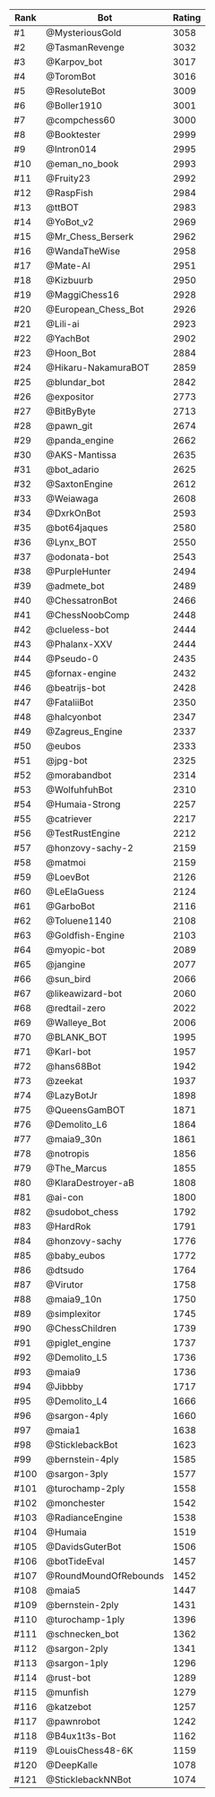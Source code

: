 Rank|Bot|Rating
---|---|---
#1|@MysteriousGold|3058
#2|@TasmanRevenge|3032
#3|@Karpov_bot|3017
#4|@ToromBot|3016
#5|@ResoluteBot|3009
#6|@Boller1910|3001
#7|@compchess60|3000
#8|@Booktester|2999
#9|@Intron014|2995
#10|@eman_no_book|2993
#11|@Fruity23|2992
#12|@RaspFish|2984
#13|@ttBOT|2983
#14|@YoBot_v2|2969
#15|@Mr_Chess_Berserk|2962
#16|@WandaTheWise|2958
#17|@Mate-AI|2951
#18|@Kizbuurb|2950
#19|@MaggiChess16|2928
#20|@European_Chess_Bot|2926
#21|@Lili-ai|2923
#22|@YachBot|2902
#23|@Hoon_Bot|2884
#24|@Hikaru-NakamuraBOT|2859
#25|@blundar_bot|2842
#26|@expositor|2773
#27|@BitByByte|2713
#28|@pawn_git|2674
#29|@panda_engine|2662
#30|@AKS-Mantissa|2635
#31|@bot_adario|2625
#32|@SaxtonEngine|2612
#33|@Weiawaga|2608
#34|@DxrkOnBot|2593
#35|@bot64jaques|2580
#36|@Lynx_BOT|2550
#37|@odonata-bot|2543
#38|@PurpleHunter|2494
#39|@admete_bot|2489
#40|@ChessatronBot|2466
#41|@ChessNoobComp|2448
#42|@clueless-bot|2444
#43|@Phalanx-XXV|2444
#44|@Pseudo-0|2435
#45|@fornax-engine|2432
#46|@beatrijs-bot|2428
#47|@FataliiBot|2350
#48|@halcyonbot|2347
#49|@Zagreus_Engine|2337
#50|@eubos|2333
#51|@jpg-bot|2325
#52|@morabandbot|2314
#53|@WolfuhfuhBot|2310
#54|@Humaia-Strong|2257
#55|@catriever|2217
#56|@TestRustEngine|2212
#57|@honzovy-sachy-2|2159
#58|@matmoi|2159
#59|@LoevBot|2126
#60|@LeElaGuess|2124
#61|@GarboBot|2116
#62|@Toluene1140|2108
#63|@Goldfish-Engine|2103
#64|@myopic-bot|2089
#65|@jangine|2077
#66|@sun_bird|2066
#67|@likeawizard-bot|2060
#68|@redtail-zero|2022
#69|@Walleye_Bot|2006
#70|@BLANK_BOT|1995
#71|@Karl-bot|1957
#72|@hans68Bot|1942
#73|@zeekat|1937
#74|@LazyBotJr|1898
#75|@QueensGamBOT|1871
#76|@Demolito_L6|1864
#77|@maia9_30n|1861
#78|@notropis|1856
#79|@The_Marcus|1855
#80|@KlaraDestroyer-aB|1808
#81|@ai-con|1800
#82|@sudobot_chess|1792
#83|@HardRok|1791
#84|@honzovy-sachy|1776
#85|@baby_eubos|1772
#86|@dtsudo|1764
#87|@Virutor|1758
#88|@maia9_10n|1750
#89|@simplexitor|1745
#90|@ChessChildren|1739
#91|@piglet_engine|1737
#92|@Demolito_L5|1736
#93|@maia9|1736
#94|@Jibbby|1717
#95|@Demolito_L4|1666
#96|@sargon-4ply|1660
#97|@maia1|1638
#98|@SticklebackBot|1623
#99|@bernstein-4ply|1585
#100|@sargon-3ply|1577
#101|@turochamp-2ply|1558
#102|@monchester|1542
#103|@RadianceEngine|1538
#104|@Humaia|1519
#105|@DavidsGuterBot|1506
#106|@botTideEval|1457
#107|@RoundMoundOfRebounds|1452
#108|@maia5|1447
#109|@bernstein-2ply|1431
#110|@turochamp-1ply|1396
#111|@schnecken_bot|1362
#112|@sargon-2ply|1341
#113|@sargon-1ply|1296
#114|@rust-bot|1289
#115|@munfish|1279
#116|@katzebot|1257
#117|@pawnrobot|1242
#118|@B4ux1t3s-Bot|1162
#119|@LouisChess48-6K|1159
#120|@DeepKalle|1078
#121|@SticklebackNNBot|1074
